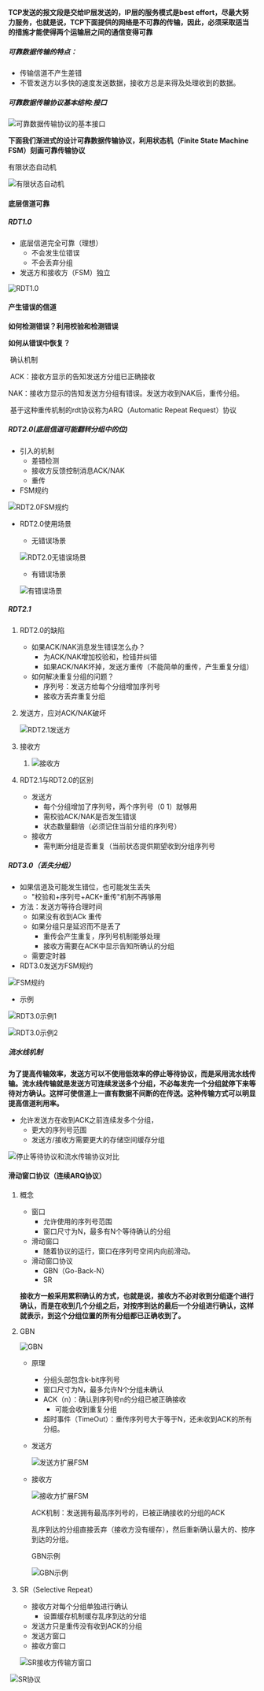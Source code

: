 **TCP发送的报文段是交给IP层发送的，IP层的服务模式是best effort，尽最大努力服务，也就是说，TCP下面提供的网络是不可靠的传输，因此，必须采取适当的措施才能使得两个运输层之间的通信变得可靠**



##### 可靠数据传输的特点：

+ 传输信道不产生差错
+ 不管发送方以多快的速度发送数据，接收方总是来得及处理收到的数据。



##### 可靠数据传输协议基本结构:接口 

![可靠数据传输协议的基本接口](/images/运输层/可靠数据传输协议的基本结构.png)



**下面我们渐进式的设计可靠数据传输协议，利用状态机（Finite State Machine FSM）刻画可靠传输协议**

有限状态自动机

![有限状态自动机](/images/运输层/有限状态自动机.png)

#### 底层信道可靠

##### RDT1.0

+ 底层信道完全可靠（理想）
  + 不会发生位错误
  + 不会丢弃分组
+ 发送方和接收方（FSM）独立

![RDT1.0](/images/运输层/RDT1.0.png)

#### 产生错误的信道

**如何检测错误？利用校验和检测错误**

**如何从错误中恢复？**

​	确认机制

​		ACK：接收方显示的告知发送方分组已正确接收

​		NAK：接收方显示的告知发送方分组有错误。发送方收到NAK后，重传分组。

​		基于这种重传机制的rdt协议称为ARQ（Automatic Repeat Request）协议



##### RDT2.0(底层信道可能翻转分组中的位)

- 引入的机制
  - 差错检测
  - 接收方反馈控制消息ACK/NAK
  - 重传
- FSM规约

![RDT2.0FSM规约](/images/运输层/RDT2.0FSM规约.png)

- RDT2.0使用场景

  - 无错误场景

  ![RDT2.0无错误场景](/images/运输层/RDT2.0无错误场景.png)

  - 有错误场景

  ![有错误场景](/images/运输层/RDT2.0有错误场景.png)



##### RDT2.1

1. RDT2.0的缺陷

   + 如果ACK/NAK消息发生错误怎么办？
     + 为ACK/NAK增加校验和，检错并纠错
     + 如果ACK/NAK坏掉，发送方重传（不能简单的重传，产生重复分组）
   + 如何解决重复分组的问题？
     + 序列号：发送方给每个分组增加序列号
     + 接收方丢弃重复分组

2. 发送方，应对ACK/NAK破坏

   ![RDT2.1发送方](/images/运输层/RDT2.1发送方.png)

3. 接收方

   1. ![接收方](/images/运输层/RDT2.1接收方.png)

4. RDT2.1与RDT2.0的区别

   + 发送方
     + 每个分组增加了序列号，两个序列号（0 1）就够用
     + 需校验ACK/NAK是否发生错误
     + 状态数量翻倍（必须记住当前分组的序列号）
   + 接收方
     + 需判断分组是否重复（当前状态提供期望收到分组序列号

##### RDT3.0（丢失分组）

+ 如果信道及可能发生错位，也可能发生丢失
  + "校验和+序列号+ACK+重传"机制不再够用
+ 方法：发送方等待合理时间
  + 如果没有收到ACk 重传
  + 如果分组只是延迟而不是丢了
    + 重传会产生重复，序列号机制能够处理
    + 接收方需要在ACK中显示告知所确认的分组
  + 需要定时器
+ RDT3.0发送方FSM规约

![FSM规约](/images/运输层/RDT3.0发送方FSM规约.png)



+ 示例

![RDT3.0示例1](/images/运输层/RDT3.0示例1.png)

![RDT3.0示例2](/images/运输层/RDT3.0示例2.png)







##### 流水线机制

**为了提高传输效率，发送方可以不使用低效率的停止等待协议，而是采用流水线传输。流水线传输就是发送方可连续发送多个分组，不必每发完一个分组就停下来等待对方确认。这样可使信道上一直有数据不间断的在传送。这种传输方式可以明显提高信道利用率。**

+ 允许发送方在收到ACK之前连续发多个分组，
  + 更大的序列号范围
  + 发送方/接收方需要更大的存储空间缓存分组

![停止等待协议和流水传输协议对比](/images/运输层/停止等待协议和流水传输协议对比.png)



#### 滑动窗口协议（连续ARQ协议）

1. 概念

   + 窗口
     + 允许使用的序列号范围
     + 窗口尺寸为N，最多有N个等待确认的分组
   + 滑动窗口
     + 随着协议的运行，窗口在序列号空间内向前滑动。
   + 滑动窗口协议
     + GBN（Go-Back-N）
     + SR

   **接收方一般采用累积确认的方式，也就是说，接收方不必对收到分组逐个进行确认，而是在收到几个分组之后，对按序到达的最后一个分组进行确认，这样就表示，到这个分组位置的所有分组都已正确收到了。**

2. GBN

   ![GBN](/images/运输层/GBN.png)

   - 原理

     - 分组头部包含k-bit序列号
     - 窗口尺寸为N，最多允许N个分组未确认
     - ACK（n）：确认到序列号n的分组已被正确接收
       - 可能会收到重复分组
     - 超时事件（TimeOut）：重传序列号大于等于N，还未收到ACK的所有分组。

   - 发送方

     ![发送方扩展FSM](/images/运输层/GBN发送方扩展FSM.png)

   - 接收方

     ![接收方扩展FSM](/运输层/GBN接收方扩展FSM.png)

     ACK机制：发送拥有最高序列号的，已被正确接收的分组的ACK

     乱序到达的分组直接丢弃（接收方没有缓存），然后重新确认最大的、按序到达的分组。

     

     GBN示例

     ![GBN示例](/images/运输层/GBN示例.png)

     

     

3. SR（Selective Repeat）

   + 接收方对每个分组单独进行确认
     + 设置缓存机制缓存乱序到达的分组
   + 发送方只是重传没有收到ACK的分组
   + 发送方窗口
   + 接收方窗口

   ![SR接收方传输方窗口](/images/运输层/SR接收方传输方窗口.png)

   





​		![SR协议](/images/运输层/SR协议.png)





















​	

​	